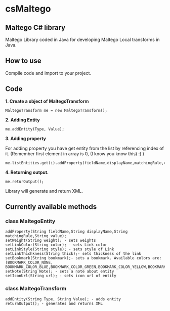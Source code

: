 # csMaltego
## Maltego C# library

Maltego Library coded in Java for developing Maltego Local transforms in Java.

## How to use

Compile code and import to your project.

## Code 

**1. Create a object of MaltegoTransform**

	MaltegoTransform me = new MaltegoTransform();

**2. Adding Entity**

	me.addEntity(Type, Value); 

**3. Adding property** 

For adding property you have get entity from the list by referencing index of it. (Remember first element in array is 0, (I know you know this) :) )

	me.listEntities.get(i).addProperty(fieldName,displayName,matchingRule,value);

**4. Returning output.**

	me.returOutput();

Library will generate and return XML. 

## Currently available methods

### class MaltegoEntity

	addProperty(String fieldName,String displayName,String matchingRule,String value);
	setWeight(String weight); - sets weights
	setLinkColor(String color); - sets Link color
	setLinkStyle(String style); - sets style of Link
	setLinkThichkness(String thick);- sets thickness of the link 
	setBookmark(String bookmark);- sets a bookmark. Available colors are:(BOOKMARK_COLOR_NONE, BOOKMARK_COLOR_BLUE,BOOKMARK_COLOR_GREEN,BOOKMARK_COLOR_YELLOW,BOOKMARK_COLOR_ORANGE,BOOKMARK_COLOR_RED)
	setNote(String Note); - sets a note about entity
	setIconUrl(String url); - sets icon url of entity

### class MaltegoTransform 

	addEntity(String Type, String Value); - adds entity
	returnOutput(); - generates and returns XML 
	

